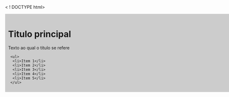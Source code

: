 < ! DOCTYPE html>

<html>
<head>
<style>
#container{
    background: #ccc;
    width: 960px;
    margin: 0 auto;
    padding: 10;
}
.texto-destaque{
    font-weigth:bold;
}
ul li{
    list-style: none;
    margin-bottom: 5px;
    display: inline;
}
</style>
</head>

<body>
  <div id="container">
	 <h1> Titulo principal </h1>
	 <p class="texto-destaque"> Texto ao qual o titulo se refere </p>
	 
	 <ul>
	  <li>Item 1</li>
	  <li>Item 2</li>
	  <li>Item 3</li>
	  <li>Item 4</li>
	  <li>Item 5</li>
     </ul>	
  </div>

</body>
</html>
